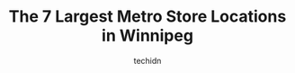 ---
layout: ampstory
image: https://i0.wp.com/www.auto.or.id/wp-content/uploads/2023/06/subway-0-winnipeg-1686323120.jpeg?resize=640,853
author: techidn
featured: false
description: Winnipeg, Manitoba, Canada is a haven for Metro enthusiasts, boasting an impressive array of 7 top-notch establishments. Whether youre a seasoned connoisseur or simply curious to explore th
title: The 7 Largest Metro Store Locations in Winnipeg
cover:
   title: The 7 Largest Metro Store Locations in Winnipeg
   subtitle: AUTO.OR.ID
   background: https://www.auto.or.id/wp-content/uploads/2023/06/subway-0-winnipeg-1686323120.jpeg

pages: 
 - layout: thirds
   top: <h1>#1 Subway</h1>
   bottom: "<p>I recommend getting a sub here, they make them pretty good</p>"
   background: https://www.auto.or.id/wp-content/uploads/2023/06/subway-1-winnipeg-1686323122.jpeg
   backgroundblur: true
 - layout: thirds
   top: <h1>#2 Subway</h1>
   bottom: "<p>35 Lakewood Blvd Unit 24, Winnipeg, MB R2J 2M8, Canada</p>"
   background: https://www.auto.or.id/wp-content/uploads/2023/06/subway-2-winnipeg-1686323122.jpeg
   cta:
      link: https://www.auto.or.id/the-7-largest-metro-store-locations-in-winnipeg/
      text: The 7 Largest Metro Store Locations in Winnipeg
 - layout: thirds
   top: <h1>#3 Subway</h1>
   bottom: "<p>445 River Ave Unit #2, Winnipeg, MB R3L 0C3, Canada</p>"
   background: https://images.unsplash.com/photo-1641921966132-371cca4de3a1?ixlib=rb-4.0.3&ixid=MnwxMjA3fDB8MHxwaG90by1wYWdlfHx8fGVufDB8fHx8&auto=format&fit=crop&w=640&h=853&q=80
   cta:
      link: https://www.auto.or.id/the-7-largest-metro-store-locations-in-winnipeg/
      text: The 7 Largest Metro Store Locations in Winnipeg
 - layout: thirds
   top: <h1>#4 Subway</h1>
   bottom: "<p>1155 Main St Unit D, Winnipeg, MB R2W 3S4, Canada</p>"
   background: https://images.unsplash.com/photo-1594420307680-4e404e105d86?ixlib=rb-4.0.3&ixid=MnwxMjA3fDB8MHxwaG90by1wYWdlfHx8fGVufDB8fHx8&auto=format&fit=crop&w=640&h=853&q=80
   cta:
      link: https://www.auto.or.id/the-7-largest-metro-store-locations-in-winnipeg/
      text: The 7 Largest Metro Store Locations in Winnipeg
 - layout: thirds
   top: <h1>#5 Subway</h1>
   bottom: "<p>1055 McPhillips St, Winnipeg, MB R2X 2K6, Canada</p>"
   background: https://images.unsplash.com/photo-1623261788328-cf730e9f2667?ixlib=rb-4.0.3&ixid=MnwxMjA3fDB8MHxwaG90by1wYWdlfHx8fGVufDB8fHx8&auto=format&fit=crop&w=640&h=853&q=80
   cta:
      link: https://www.auto.or.id/the-7-largest-metro-store-locations-in-winnipeg/
      text: The 7 Largest Metro Store Locations in Winnipeg
 - layout: thirds
   top: <h1>#6 Subway</h1>
   bottom: "<p>1132 Portage Ave, Winnipeg, MB R3G 0S7, Canada</p>"
   background: https://images.unsplash.com/photo-1578659242540-6f036471ca61?ixlib=rb-4.0.3&ixid=MnwxMjA3fDB8MHxwaG90by1wYWdlfHx8fGVufDB8fHx8&auto=format&fit=crop&w=640&h=853&q=80
   cta:
      link: https://www.auto.or.id/the-7-largest-metro-store-locations-in-winnipeg/
      text: The 7 Largest Metro Store Locations in Winnipeg
 - layout: thirds
   top: <h1>#7 Subway</h1>
   bottom: "<p>100 Regent Ave W, Winnipeg, MB R3P 2R8, Canada</p>"
   background: https://images.unsplash.com/photo-1494976351278-20cf4a33d65b?ixlib=rb-4.0.3&ixid=MnwxMjA3fDB8MHxwaG90by1wYWdlfHx8fGVufDB8fHx8&auto=format&fit=crop&w=640&h=853&q=80
   cta:
      link: https://www.auto.or.id/the-7-largest-metro-store-locations-in-winnipeg/
      text: The 7 Largest Metro Store Locations in Winnipeg
 - layout: thirds
   middle: Continue reading...
   background: https://images.unsplash.com/photo-1622398703904-7ae5d55f8e1a?ixlib=rb-4.0.3&ixid=MnwxMjA3fDB8MHxwaG90by1wYWdlfHx8fGVufDB8fHx8&auto=format&fit=crop&w=640&h=853&q=80
   cta:
      link: https://www.auto.or.id/the-7-largest-metro-store-locations-in-winnipeg/
      text: The 7 Largest Metro Store Locations in Winnipeg

---